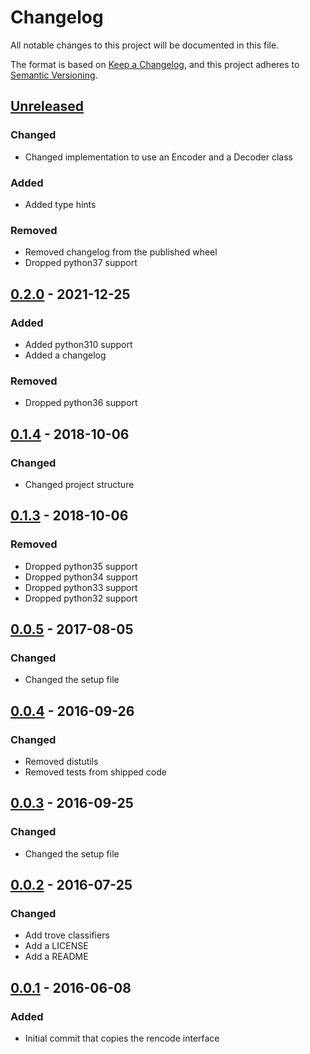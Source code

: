 # Changelog

All notable changes to this project will be documented in this file.

The format is based on [Keep a Changelog], and this project adheres to [Semantic Versioning].

## [Unreleased]

### Changed

-   Changed implementation to use an Encoder and a Decoder class

### Added

-   Added type hints

### Removed

-   Removed changelog from the published wheel
-   Dropped python37 support

## [0.2.0] - 2021-12-25

### Added

-   Added python310 support
-   Added a changelog

### Removed

-   Dropped python36 support

## [0.1.4] - 2018-10-06

### Changed

-   Changed project structure

## [0.1.3] - 2018-10-06

### Removed

-   Dropped python35 support
-   Dropped python34 support
-   Dropped python33 support
-   Dropped python32 support

## [0.0.5] - 2017-08-05

### Changed

-   Changed the setup file

## [0.0.4] - 2016-09-26

### Changed

-   Removed distutils
-   Removed tests from shipped code

## [0.0.3] - 2016-09-25

### Changed

-   Changed the setup file

## [0.0.2] - 2016-07-25

### Changed

-   Add trove classifiers
-   Add a LICENSE
-   Add a README

## [0.0.1] - 2016-06-08

### Added

-   Initial commit that copies the rencode interface

[Keep a Changelog]: https://keepachangelog.com/en/1.0.0/
[Semantic Versioning]: https://semver.org/spec/v2.0.0.html
[Unreleased]: https://github.com/spapanik/pyrencode/compare/v0.2.0...master
[0.2.0]: https://github.com/spapanik/pyrencode/compare/v0.1.4...v0.2.0
[0.1.4]: https://github.com/spapanik/pyrencode/compare/v0.1.3...v0.1.4
[0.1.3]: https://github.com/spapanik/pyrencode/compare/v0.0.5...v0.1.3
[0.0.5]: https://github.com/spapanik/pyrencode/compare/v0.0.4...v0.0.5
[0.0.4]: https://github.com/spapanik/pyrencode/compare/v0.0.3...v0.0.4
[0.0.3]: https://github.com/spapanik/pyrencode/compare/v0.0.2...v0.0.3
[0.0.2]: https://github.com/spapanik/pyrencode/compare/v0.0.1...v0.0.2
[0.0.1]: https://github.com/spapanik/pyrencode/releases/tag/v0.0.1
